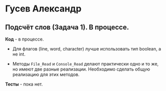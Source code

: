 # Гусев Александр

## Подсчёт слов (Задача 1). В процессе.

**Код** - в процессе.

- Для флагов (line, word, character) лучше использовать тип boolean, а не int.

- Методы `File_Read` и `Console_Read` делают практически одно и то же, но имеют две разные реализации.
Необходимо сделать общую реализацию для этих методов.

**Тесты** - пока нет.
